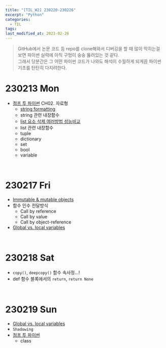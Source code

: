 ```yaml
---
title: "[TIL_W2] 230220-230226"
excerpt: "Python"
categories:
  - TIL
tags:
last_modified_at: 2023-02-26
---
```


> GitHub에서 논문 코드 등 repo를 clone해와서 디버깅을 할 때 많이 막히는걸 보면 파이썬 실력에 아직 구멍이 숭숭 뚫려있는 것 같다. <br>
> 그래서 당분간은 그 어떤 파이썬 코드가 나와도 해석이 수월하게 되게끔 파이썬 기초를 탄탄히 다지려한다.

# 230213 Mon

+ [점프 투 파이썬](https://wikidocs.net/book/1) CH02. 자료형
    + [string formatting](https://aijinsol.github.io/python/string_formatting/)
    + string 관련 내장함수
    + [list 요소 삭제 여러방법 성능비교](https://aijinsol.github.io/python/del_remove_pop/)
    + list 관련 내장함수
    + tuple
    + dictionary
    + set
    + bool
    + variable

<br>

# 230217 Fri

+ [Immutable & mutable objects](https://aijinsol.github.io/python/immutable_mutable/)
+ 함수 인수 전달방식
    + Call by reference
    + Call by value
    + Call by object-reference
+ [Global vs. local variables](https://aijinsol.github.io/global_local_variables/)

<br>

# 230218 Sat

+ `copy()`, `deepcopy()` 함수 속사정...!
+ def 함수 블록에서의 `return`, `return None`

<br>

# 230219 Sun

+ [Global vs. local variables](https://aijinsol.github.io/global_local_variables/)
+ `Shadowing`
+ [점프 투 파이썬](https://wikidocs.net/28)
    + class

